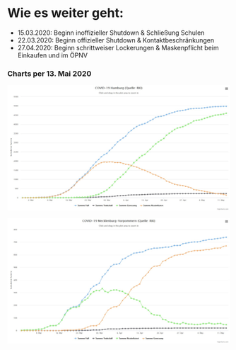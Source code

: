 #

Wie es weiter geht:
===================

* 15.03.2020: Beginn inoffizieller Shutdown & Schließung Schulen
* 22.03.2020: Beginn offizieller Shutdown & Kontaktbeschränkungen
* 27.04.2020: Beginn schrittweiser Lockerungen & Maskenpflicht beim Einkaufen und im ÖPNV


### Charts per 13. Mai 2020

![chart_hh_2020_05_13.jpg](img/chart_hh_2020_05_13.jpg)


![chart_mv_2020_05_13.jpg](img/chart_mv_2020_05_13.jpg)

